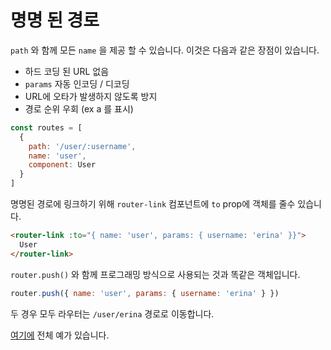 # 명명 된 경로

<vueschoollink href="https://vueschool.io/lessons/named-routes" title="Learn about the named routes"></vueschoollink>

`path` 와 함께 모든 `name` 을 제공 할 수 있습니다. 이것은 다음과 같은 장점이 있습니다.

- 하드 코딩 된 URL 없음
- `params` 자동 인코딩 / 디코딩
- URL에 오타가 발생하지 않도록 방지
- 경로 순위 우회 (ex a 를 표시)

```js
const routes = [
  {
    path: '/user/:username',
    name: 'user',
    component: User
  }
]
```

명명된 경로에 링크하기 위해 `router-link` 컴포넌트에 `to` prop에 객체를 줄수 있습니다.

```html
<router-link :to="{ name: 'user', params: { username: 'erina' }}">
  User
</router-link>
```

`router.push()` 와 함께 프로그래밍 방식으로 사용되는 것과 똑같은 객체입니다.

```js
router.push({ name: 'user', params: { username: 'erina' } })
```

두 경우 모두 라우터는 `/user/erina` 경로로 이동합니다.

[여기에](https://github.com/vuejs/vue-router/blob/dev/examples/named-routes/app.js) 전체 예가 있습니다.
